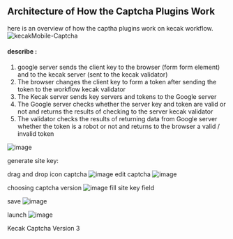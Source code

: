 ## Architecture of How the Captcha Plugins Work

here is an overview of how the captha plugins work on kecak workflow.
<img src="https://raw.githubusercontent.com/kinnara-digital-studio/kecak-workflow/master/docs/assets/captcha.PNG" alt="kecakMobile-Captcha" />

#### describe :
1. google server sends the client key to the browser (form form element) and to the kecak server (sent to the kecak validator)
2. The browser changes the client key to form a token after sending the token to the workflow kecak validator
3. The Kecak server sends key servers and tokens to the Google server
4. The Google server checks whether the server key and token are valid or not and returns the results of checking to the server kecak validator
5. The validator checks the results of returning data from Google server whether the token is a robot or not and returns to the browser a valid / invalid token

![image](uploads/9ea4c313b4546f6458f2310923a3be86/image.png)

generate site key:

drag and drop icon captcha
![image](uploads/014cabe8cb722c9d6cb00d9e2c4c6e35/image.png)
edit captcha
![image](uploads/125022347142a51c77fe9a7ba3b5448f/image.png)

choosing captcha version
![image](uploads/a8796b3cd8c9c57524f62ff0bdd2f203/image.png)
fill site key field

save
![image](uploads/89ece4b0887491fd5557b6e27eba1e33/image.png)

launch
![image](uploads/dfe3b13d8997b7811687fa29c2536b57/image.png)

Kecak Captcha Version 3
